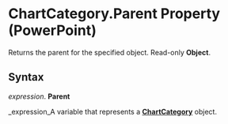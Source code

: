 
# ChartCategory.Parent Property (PowerPoint)

Returns the parent for the specified object. Read-only  **Object**.


## Syntax

 _expression_. **Parent**

 _expression_A variable that represents a  **[ChartCategory](eccd6de0-3853-8699-a7ba-08bcbc6683f3.md)** object.

